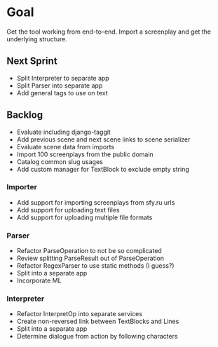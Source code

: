 # Goal
Get the tool working from end-to-end. Import a screenplay and get the underlying structure.

## Next Sprint
* Split Interpreter to separate app
* Split Parser into separate app
* Add general tags to use on text

## Backlog
* Evaluate including django-taggit
* Add previous scene and next scene links to scene serializer
* Evaluate scene data from imports
* Import 100 screenplays from the public domain
* Catalog common slug usages
* Add custom manager for TextBlock to exclude empty string

### Importer
* Add support for importing screenplays from sfy.ru urls
* Add support for uploading text files
* Add support for uploading multiple file formats

### Parser
* Refactor ParseOperation to not be so complicated
* Review splitting ParseResult out of ParseOperation
* Refactor RegexParser to use static methods (I guess?)
* Split into a separate app
* Incorporate ML

### Interpreter
* Refactor InterpretOp into separate services
* Create non-reversed link between TextBlocks and Lines
* Split into a separate app
* Determine dialogue from action by following characters
